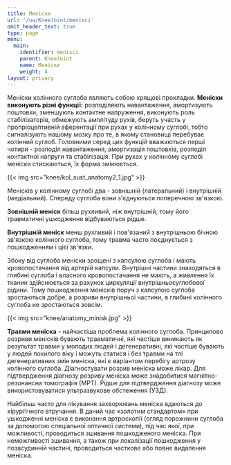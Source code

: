 ```yaml
---
title: Меніски
url: '/ua/KneeJoint/menisci'
omit_header_text: true
type: page
menu:
  main:
    identifier: menisci
    parent: KneeJoint
    name: Меніски
    weight: 4
layout: privacy
---
```


Меніски колінного суглоба являють собою хрящові прокладки. **Меніски виконують різні функції:** розподіляють навантаження, амортизують поштовхи, зменшують контактне напруження, виконують роль стабілізаторів, обмежують амплітуду рухів, беруть участь у пропріоцептивній аферентації при рухах у колінному суглобі, тобто сигналізують нашому мозку про те, в якому становищі перебуває колінний суглоб. Головними серед цих функцій вважаються перші чотири - розподіл навантаження, амортизація поштовхів, розподіл контактної напруги та стабілізація. При рухах у колінному суглобі меніски стискаються, їх форма змінюється.

{{< img src="knee/kol_sust_anatomy2_1.jpg" >}}

Менісків у колінному суглобі два - зовнішній (латеральний) і внутрішній (медіальний). Спереду суглоба вони з'єднуються поперечною зв'язкою.

**Зовнішній меніск** більш рухливий, ніж внутрішній, тому його травматичні ушкодження відбуваються рідше.

**Внутрішній меніск** менш рухливий і пов'язаний з внутрішньою бічною зв'язкою колінного суглоба, тому травма часто поєднується з пошкодженням і цієї зв'язки.

Збоку від суглоба меніски зрощені з капсулою суглоба і мають кровопостачання від артерій капсули. Внутрішні частини знаходяться в глибині суглоба і власного кровопостачання не мають, а живлення їх тканин здійснюється за рахунок циркуляції внутрішньосуглобової рідини. Тому пошкодження менісків поруч з капсулою суглоба зростаються добре, а розриви внутрішньої частини, в глибині колінного суглоба не зростаються зовсім.

{{< img src="knee/anatomy_minisk.jpg" >}}

**Травми меніска** - найчастіша проблема колінного суглоба. Принципово розриви менісків бувають травматичні, які частіше виникають як результат травми у молодих людей і дегенеративні, які частіше бувають у людей похилого віку і можуть статися і без травми на тлі дегенеративних змін меніска, які є варіантом перебігу артрозу колінного суглоба. Діагностувати розрив меніска може лікар. Для підтвердження діагнозу розриву меніска може знадобитися магнітно-резонансна томографія (МРТ). Рідше для підтвердження діагнозу може використовуватися ультразвукове обстеження (УЗД).

Найбільш часто для лікування захворювань меніска вдаються до хірургічного втручання. В даний час «золотим стандартом» при ушкодженні меніска є виконання артроскопії (огляд порожнини суглоба за допомогою спеціальної оптичної системи), під час якої, при можливості, проводиться зшивання пошкодженого меніска. При неможливості зшивання, а також при локалізації пошкодження у позасудинній частині, проводиться часткове або повне видалення меніска.

